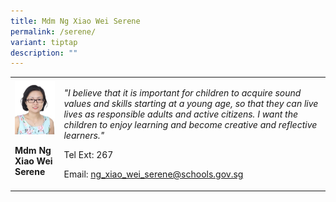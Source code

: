 ```yaml
---
title: Mdm Ng Xiao Wei Serene
permalink: /serene/
variant: tiptap
description: ""
---
```

<p></p>
<table>
<tbody>
<tr>
<td rowspan="1" colspan="1">
<div class="isomer-image-wrapper">
<img style="width:100%;" height="auto" width="100%" src="/images/sci3.jpg">
</div>
<p><strong>Mdm Ng Xiao Wei Serene</strong>
</p>
</td>
<td rowspan="1" colspan="1">
<p><em>"I believe that it is important for children to acquire sound values and skills starting at a young age, so that they can live lives as responsible adults and active citizens. I want the children to enjoy learning and become creative and reflective learners."</em>
</p>
<p>Tel Ext: 267</p>
<p>Email:&nbsp;<a href="mailto:ng_xiao_wei_serene@schools.gov.sg" rel="noopener noreferrer nofollow" target="_blank">ng_xiao_wei_serene@schools.gov.sg</a>
</p>
</td>
</tr>
</tbody>
</table>
<p></p>